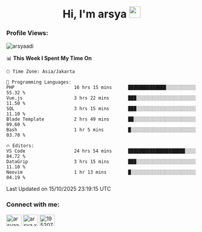 <h1 align="center">Hi, I'm arsya 
  <img src="https://media.giphy.com/media/hvRJCLFzcasrR4ia7z/giphy.gif" width="30px"/>
</h1>

<p align="left"> <h3>Profile Views:</h3> <img src="https://komarev.com/ghpvc/?username=arsyaadi&label=Profile%20views&color=0e75b6&style=flat" alt="arsyaadi" /> </p>

<!--START_SECTION:waka-->
📊 **This Week I Spent My Time On** 

```text
🕑︎ Time Zone: Asia/Jakarta

💬 Programming Languages: 
PHP                      16 hrs 15 mins      ██████████████░░░░░░░░░░░   55.32 % 
Vue.js                   3 hrs 22 mins       ███░░░░░░░░░░░░░░░░░░░░░░   11.50 % 
SQL                      3 hrs 15 mins       ███░░░░░░░░░░░░░░░░░░░░░░   11.10 % 
Blade Template           2 hrs 49 mins       ██░░░░░░░░░░░░░░░░░░░░░░░   09.60 % 
Bash                     1 hr 5 mins         █░░░░░░░░░░░░░░░░░░░░░░░░   03.70 % 

🔥 Editors: 
VS Code                  24 hrs 54 mins      █████████████████████░░░░   84.72 % 
DataGrip                 3 hrs 15 mins       ███░░░░░░░░░░░░░░░░░░░░░░   11.10 % 
Neovim                   1 hr 13 mins        █░░░░░░░░░░░░░░░░░░░░░░░░   04.19 % 
```


 Last Updated on 15/10/2025 23:19:15 UTC
<!--END_SECTION:waka-->

<!-- - 📫 How to reach me **itsme@arsyaadi.software** -->


<h3 align="left">Connect with me:</h3>
<p align="left">
<a href="https://linkedin.com/in/arsyaadi" target="blank"><img align="center" src="https://raw.githubusercontent.com/rahuldkjain/github-profile-readme-generator/master/src/images/icons/Social/linked-in-alt.svg" alt="arsyaadi" height="30" width="40" /></a>
<a href="https://fb.com/arsya.xkz" target="blank"><img align="center" src="https://raw.githubusercontent.com/rahuldkjain/github-profile-readme-generator/master/src/images/icons/Social/facebook.svg" alt="arsya.xkz" height="30" width="40" /></a>
<a href="https://stackoverflow.com/users/19520749" target="blank"><img align="center" src="https://raw.githubusercontent.com/rahuldkjain/github-profile-readme-generator/master/src/images/icons/Social/stack-overflow.svg" alt="19520749" height="30" width="40" /></a>
</p>
